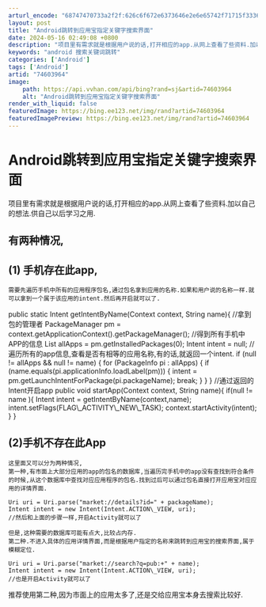 ```yaml
---
arturl_encode: "68747470733a2f2f:626c6f672e6373646e2e6e65742f71715f3336323532303434:2f61727469636c652f64657461696c732f3734363033393634"
layout: post
title: "Android跳转到应用宝指定关键字搜索界面"
date: 2024-05-16 02:49:08 +0800
description: "项目里有需求就是根据用户说的话,打开相应的app.从网上查看了些资料.加以自己的想法.供自己以后学习"
keywords: "android 搜索关键词跳转"
categories: ['Android']
tags: ['Android']
artid: "74603964"
image:
    path: https://api.vvhan.com/api/bing?rand=sj&artid=74603964
    alt: "Android跳转到应用宝指定关键字搜索界面"
render_with_liquid: false
featuredImage: https://bing.ee123.net/img/rand?artid=74603964
featuredImagePreview: https://bing.ee123.net/img/rand?artid=74603964
---
```


# Android跳转到应用宝指定关键字搜索界面
项目里有需求就是根据用户说的话,打开相应的app.从网上查看了些资料.加以自己的想法.供自己以后学习之用.
## 有两种情况,
## (1) 手机存在此app,
```
需要先遍历手机中所有的应用程序包名,通过包名拿到应用的名称.如果和用户说的名称一样.就可以拿到一个属于该应用的intent.然后再开启就可以了.
```
public static Intent getIntentByName(Context context, String name){
//拿到包的管理者
PackageManager pm = context.getApplicationContext().getPackageManager();
//得到所有手机中APP的信息
List allApps = pm.getInstalledPackages(0);
Intent intent = null;
//遍历所有的app信息,查看是否有相等的应用名称,有的话,就返回一个intent.
if (null != allApps && null != name) {
for (PackageInfo pi : allApps) {
if (name.equals(pi.applicationInfo.loadLabel(pm))) {
intent = pm.getLaunchIntentForPackage(pi.packageName);
break;
}
}
}
//通过返回的Intent开启app
public void startApp(Context context, String name){
if(null != name ){
Intent intent = getIntentByName(context,name);
intent.setFlags(FLAG\\_ACTIVITY\\_NEW\\_TASK);
context.startActivity(intent);
}
}
## (2)手机不存在此App
```
这里面又可以分为两种情况,
第一种,有市面上大部分应用的app的包名的数据库,当遍历完手机中的app没有查找到符合条件的时候,从这个数据库中查找对应应用程序的包名.找到过后可以通过包名直接打开应用宝对应应用的详情界面.
```
```
Uri uri = Uri.parse("market://details?id=" + packageName);
Intent intent = new Intent(Intent.ACTION\_VIEW, uri);
//然后和上面的步骤一样,开启Activity就可以了
```
```
但是,这种需要的数据库可能有点大,比较占内存.
第二种.不进入具体的应用详情界面,而是根据用户指定的名称来跳转到应用宝的搜索界面,属于模糊定位.
```
```
Uri uri = Uri.parse("market://search?q=pub:+" + name);
Intent intent = new Intent(Intent.ACTION\_VIEW, uri);
//也是开启Activity就可以了
```
推荐使用第二种,因为市面上的应用太多了,还是交给应用宝本身去搜索比较好.